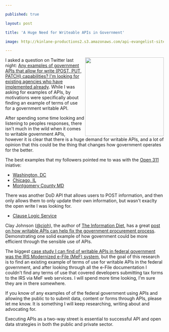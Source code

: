 ---
published: true
layout: post
title: 'A Huge Need for Writeable APIs in Government'
image: http://kinlane-productions2.s3.amazonaws.com/api-evangelist-site/blog/bw-pen-hand.png
---

<p><img src="https://s3.amazonaws.com/kinlane-productions2/bw-icons/bw-pen-hand.png" alt="" width="250" align="right" />
<p>I asked a question on Twitter last night: <a href="https://twitter.com/kinlane/status/382685108014428160">Any examples of government APIs that allow for write (POST, PUT, PATCH) capabilities? I'm looking for existing agencies who have implemented already</a>. While I was asking for examples of APIs, by motivations were specifically about finding an example of terms of use for a government writable API.
<p>After spending some time looking and listening to peoples responses, there isn't much in the wild when it comes to writable government APIs, however it is clear that there is a huge demand for writable APIs, and a lot of opinion that this could be the thing that changes how government operates for the better.
<p>The best examples that my followers pointed me to was with the <a href="http://open311.org/">Open 311</a> iniative:
<ul class="mainlist">
<li><a href="http://dc.gov/DC/About+DC.Gov/Terms+and+Conditions#1">Washington, DC</a></li>
<li><a href="http://dev.cityofchicago.org/docs/api/tos">Chicago, IL</a></li>
<li><a href="http://www.montgomerycountymd.gov/mcg/user_rights.html">Montgomery County MD</a></li>
</ul>
<p>There was another DoD API that allows users to POST information, and then only allows them to only update their own information, but wasn't exaclty the open write I was looking for.
<ul class="mainlist">
<li><a href="https://clauselogic.altess.army.mil/banner">Clause Logic Service</a></li>
</ul>
<p>Clay Johnson (<a href="https://twitter.com/cjoh">@cjoh</a>), the author of <a href="http://www.informationdiet.com/">The Information Diet</a>, has a great <a href="https://dobtco.github.io/fixing-procurement-ebook/final/fixing-procurement-ebook/#how-to-fix-procurement-2-up-the-api-game">post on how writable APIs can help fix the government procurement process</a>. Demonstrating one solid example of how government could be more efficient through the sensible use of APIs.
<p>The biggest <a title="case study I can find of writable APIs in federal government was the IRS Modernized e-File system" href="http://apievangelist.com/2013/09/15/irs-modernized-efile-mef-a-blueprint-for-public--private-sector-partnerships-in-a-21st-century-digital-economy-draft/">case study I can find of writable APIs in federal government was the IRS Modernized e-File (MeF) system</a>, but the goal of this research is to find an existing example of terms of use for writable APIs in the federal government, and after looking through all the e-File documentation I couldn't find any terms of use that covered developers submitting tax forms to the IRS via MeF web services.  I will spend more time looking, I'm sure they are in there somewhere.
<p>If you know of any examples of of the federal government using APIs and allowing the public to to submit data, content or forms through APIs, please let me know.  It is something I will keep researching, writing about and advocating for.
<p>Executing APIs as a two-way street is essential to successful API and open data strategies in both the public and private sector.

